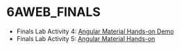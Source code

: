# 6AWEB_FINALS

- Finals Lab Activity 4: [Angular Material Hands-on Demo](https://github.com/KentxStuuki/6AWEB_FINALS/tree/main/angular_mat)
- Finals Lab Activity 5: [Angular Material Hands-on](Challengehttps://github.com/KentxStuuki/6AWEB_FINALS/tree/main/angular_mat_challenge)
